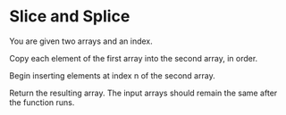 # Slice and Splice

You are given two arrays and an index.

Copy each element of the first array into the second array, in order.

Begin inserting elements at index n of the second array.

Return the resulting array. The input arrays should remain the same after the function runs.
